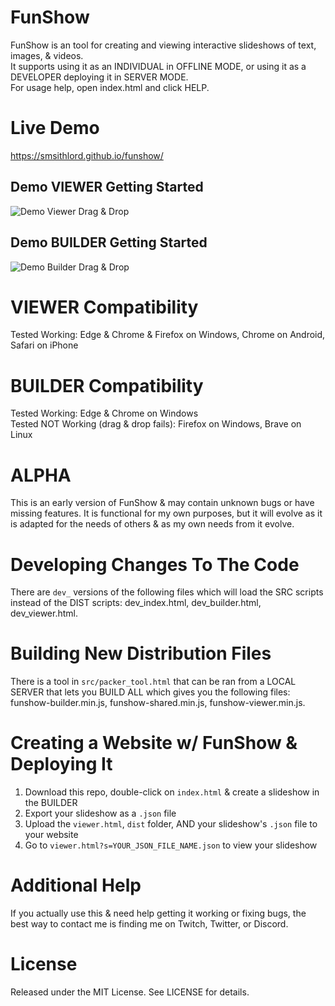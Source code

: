 # FunShow
FunShow is an tool for creating and viewing interactive slideshows of text, images, & videos.  
It supports using it as an INDIVIDUAL in OFFLINE MODE, or using it as a DEVELOPER deploying it in SERVER MODE.  
For usage help, open index.html and click HELP.  

# Live Demo
https://smsithlord.github.io/funshow/

## Demo VIEWER Getting Started
![Demo Viewer Drag & Drop](https://i.gyazo.com/6c67c34650b7e117cfe52ac843355fff.gif)

## Demo BUILDER Getting Started
![Demo Builder Drag & Drop](https://i.gyazo.com/a120b63649714f034f681276a47e38da.gif)

# VIEWER Compatibility
Tested Working: Edge & Chrome & Firefox on Windows, Chrome on Android, Safari on iPhone

# BUILDER Compatibility
Tested Working: Edge & Chrome on Windows  
Tested NOT Working (drag & drop fails): Firefox on Windows, Brave on Linux

# ALPHA
This is an early version of FunShow & may contain unknown bugs or have missing features. It is functional for my own purposes, but it will evolve as it is adapted for the needs of others & as my own needs from it evolve.

# Developing Changes To The Code
There are `dev_` versions of the following files which will load the SRC scripts instead of the DIST scripts: dev_index.html, dev_builder.html, dev_viewer.html.

# Building New Distribution Files
There is a tool in `src/packer_tool.html` that can be ran from a LOCAL SERVER that lets you BUILD ALL which gives you the following files: funshow-builder.min.js, funshow-shared.min.js, funshow-viewer.min.js.  

# Creating a Website w/ FunShow & Deploying It
1. Download this repo, double-click on `index.html` & create a slideshow in the BUILDER
2. Export your slideshow as a `.json` file
3. Upload the `viewer.html`, `dist` folder, AND your slideshow's `.json` file to your website
4. Go to `viewer.html?s=YOUR_JSON_FILE_NAME.json` to view your slideshow

# Additional Help
If you actually use this & need help getting it working or fixing bugs, the best way to contact me is finding me on Twitch, Twitter, or Discord.

# License
Released under the MIT License. See LICENSE for details.